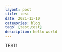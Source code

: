 ```yaml
---
layout: post
title: test
date: 2021-11-10
categories: blog
tags: [test,test]
description: hello world
---
```


TEST1